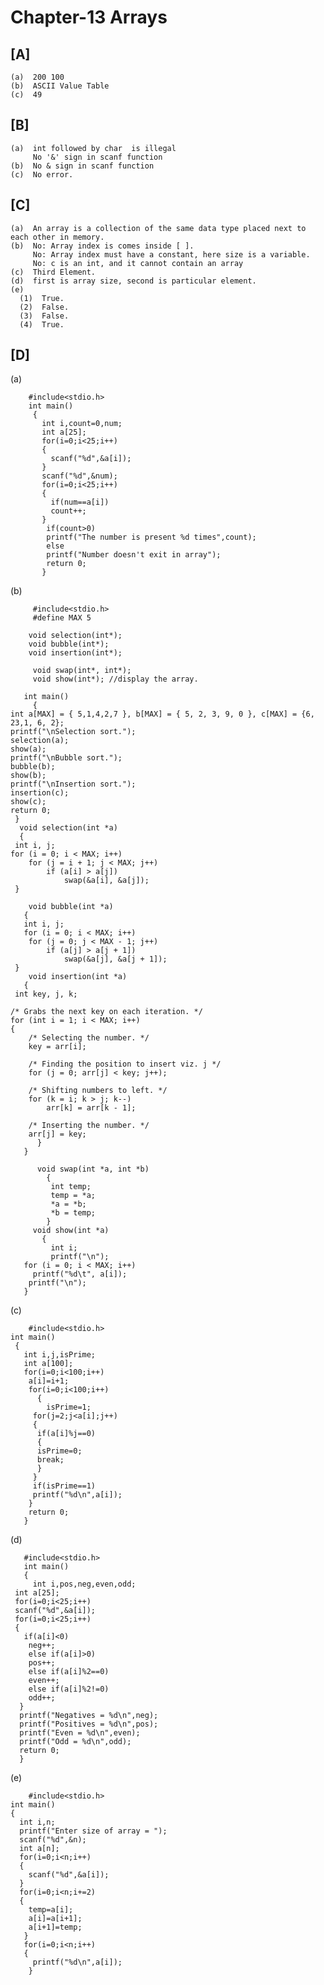 # Chapter-13 Arrays

## [A]

    (a)  200 100
    (b)  ASCII Value Table
    (c)  49
    
## [B]


    (a)  int followed by char  is illegal
         No '&' sign in scanf function  
    (b)  No & sign in scanf function
    (c)  No error.
    
## [C]

    (a)  An array is a collection of the same data type placed next to each other in memory.
    (b)  No: Array index is comes inside [ ].
         No: Array index must have a constant, here size is a variable.
         No: c is an int, and it cannot contain an array
    (c)  Third Element.
    (d)  first is array size, second is particular element.
    (e)  
      (1)  True.
      (2)  False.
      (3)  False.
      (4)  True.
      
## [D]

(a)

        #include<stdio.h>
        int main()
         {
           int i,count=0,num;
           int a[25];
           for(i=0;i<25;i++)
           {
             scanf("%d",&a[i]);
           }
           scanf("%d",&num);
           for(i=0;i<25;i++)
           { 
             if(num==a[i])
             count++;
           } 
            if(count>0)
            printf("The number is present %d times",count);
            else
            printf("Number doesn't exit in array");
            return 0;
           }
           
(b)

         #include<stdio.h>
         #define MAX 5

        void selection(int*);
        void bubble(int*);
        void insertion(int*);

         void swap(int*, int*);
         void show(int*); //display the array.

       int main() 
         {
	int a[MAX] = { 5,1,4,2,7 }, b[MAX] = { 5, 2, 3, 9, 0 }, c[MAX] = {6, 23,1, 6, 2};
	printf("\nSelection sort.");
	selection(a);
	show(a);
	printf("\nBubble sort.");
	bubble(b);
	show(b);
	printf("\nInsertion sort.");
	insertion(c);
	show(c);
	return 0;
     }
      void selection(int *a)
      {
	 int i, j;
	for (i = 0; i < MAX; i++)
		for (j = i + 1; j < MAX; j++)
			if (a[i] > a[j])
				swap(&a[i], &a[j]);
     }

        void bubble(int *a)
       {
	   int i, j;
	   for (i = 0; i < MAX; i++)
		for (j = 0; j < MAX - 1; j++)
			if (a[j] > a[j + 1])
				swap(&a[j], &a[j + 1]);
     }
        void insertion(int *a)
       {
	 int key, j, k;

	/* Grabs the next key on each iteration. */
	for (int i = 1; i < MAX; i++)
	{
		/* Selecting the number. */
		key = arr[i];

		/* Finding the position to insert viz. j */
		for (j = 0; arr[j] < key; j++);

		/* Shifting numbers to left. */
		for (k = i; k > j; k--)
			arr[k] = arr[k - 1];

		/* Inserting the number. */
		arr[j] = key;
	      }
       }

          void swap(int *a, int *b)
            {
	         int temp;
	         temp = *a;
	         *a = *b;
	         *b = temp;
            }
         void show(int *a)
           {
	         int i;
	         printf("\n");
	   for (i = 0; i < MAX; i++)
		 printf("%d\t", a[i]);
     	printf("\n");
       }
       
(c)

        #include<stdio.h>
	int main()
	 {
	   int i,j,isPrime;
	   int a[100];
	   for(i=0;i<100;i++)
	    a[i]=i+1;
	    for(i=0;i<100;i++)
	      { 
	        isPrime=1;
		 for(j=2;j<a[i];j++)
		 {
		  if(a[i]%j==0)
		  {
		  isPrime=0;
		  break;
		  }
		 }
		 if(isPrime==1)
		 printf("%d\n",a[i]);
		}
		return 0;
	   }
	   
(d)

       #include<stdio.h>
       int main()
       {
         int i,pos,neg,even,odd;
	 int a[25];
	 for(i=0;i<25;i++)
	 scanf("%d",&a[i]);
	 for(i=0;i<25;i++)
	 {
	   if(a[i]<0)
	    neg++;
	    else if(a[i]>0)
	    pos++;
	    else if(a[i]%2==0)
	    even++;
	    else if(a[i]%2!=0)
	    odd++;
	  }
	  printf("Negatives = %d\n",neg);
	  printf("Positives = %d\n",pos);
	  printf("Even = %d\n",even);
	  printf("Odd = %d\n",odd);
	  return 0;
	  }

(e)

        #include<stdio.h>
	int main()
	{
	  int i,n;
	  printf("Enter size of array = ");
	  scanf("%d",&n);
	  int a[n];
	  for(i=0;i<n;i++)
	  {
	    scanf("%d",&a[i]);
	  }
	  for(i=0;i<n;i+=2)
	  {
	    temp=a[i];
	    a[i]=a[i+1];
	    a[i+1]=temp;
	   }
	   for(i=0;i<n;i++)
	   {
	     printf("%d\n",a[i]);
	    }
	  
	
